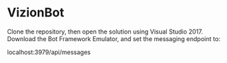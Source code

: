 # VizionBot

Clone the repository, then open the solution using Visual Studio 2017.
Download the Bot Framework Emulator, and set the messaging endpoint to:

localhost:3979/api/messages
